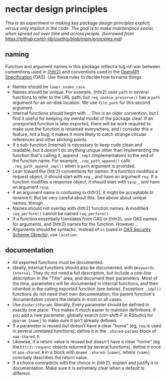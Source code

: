 # nectar design principles

*This is an experiment in making key package design principles explicit, versus only implicit in the code. The goal is to make maintenance easier, when spread out over time and across people. (borrowed from https://github.com/r-lib/usethis/blob/main/principles.md)*

## naming

Function and argument names in this package reflect a tug-of-war between conventions used in [{httr2}](https://httr2.r-lib.org/) and conventions used in the [OpenAPI Specification](https://spec.openapis.org/oas/v3.1.0) (OAS). Use these rules to decide how to name things:

- Names should be `lower_snake_case`.
- Names should be unique. For example, {httr2} uses `path` in several functions to refer to the URL path, but `req_cookie_preserve()` has a `path` argument for an on-disk location. We use `file_path` for this second argument.
- Internal functions should begin with `.`. This is an older convention, but I find it useful for keeping my mental model of the package clear. If an unexported function is later exported, there will be work required to make sure the function is renamed everywhere, and I consider this a feature, not a bug; it makes it more likely to catch strange circular references and other sticking points.
- If a sub-function (internal) is necessary to keep code clean and readable, but it doesn't do anything unique other than implementing the function that's calling it, append `_impl` (implementation) to the end of the function name. For example, `.req_path_append()` calls `.req_path_append_impl()` when a `path` argument is provided.
- Lean toward the {httr2} conventions for names. If a function modifies a request object, it should start with `req_`, and have an argument `req`. If a function modifies a response object, it should start with `resp_`, and have an argument `resp`.
- If an argument name is confusing in {httr2}, it might be acceptable to rename it. But be very careful about this. See above about unique names, though.
- Names should not overlap with {httr2} function names. A modified `req_perform()` cannot be named `req_perform()`.
- If a function essentially translates from OAS to {httr2}, use OAS names for arguments, and {httr2} names for the function. However...
- Arguments should be syntactic. Instead of `in` (used in [OAS Security Scheme Objects](https://spec.openapis.org/oas/v3.1.0#security-scheme-object)), use `location`.

## documentation

- All exported functions must be documented.
- Ideally, internal functions should also be documented, with `@keywords internal`. They do not need a full description, but include a one-line description in the "Title" area, and document their parameters. Most of the time, parameters will be documented in internal functions, and then inherited in the calling exported function (see below). Exception: `_impl()` functions do not need their own documentation; the parent function's documentation covers the details in most or all cases. 
- Use `@inheritParams` liberally. Every parameter should be defined in exactly one place. This makes it much easier to maintain definitions. If you add a new parameter, globally search (ctrl-shift-F in RStudio) for `@param {name}` to make sure it isn't already defined.
- If a parameter is reused but doesn't have a clear "home" (eg, `req` is used in several unrelated functions), define it in the `.shared-params` block of `aaa-shared.R`.
- Likewise, if a return value is reused but doesn't have a clear "home" (eg the `httr2::request` objects returned by several functions), define it once in `aaa-shared.R` in a block with `@name .shared-{name}`, where `{name}` concisely describes the return value.
- If a choice contradicts with the choice in {httr2}, explain and justify it in documentation. Make sure it is extremely clear when a default is different.
